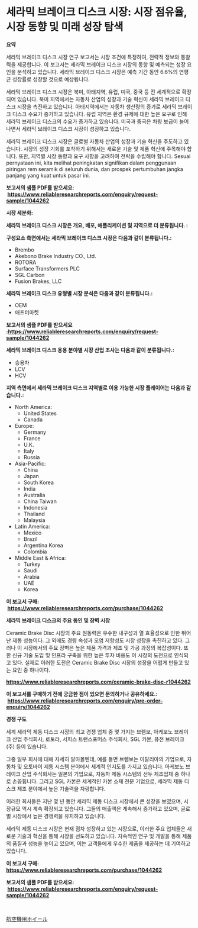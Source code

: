 <p><h1>세라믹 브레이크 디스크 시장: 시장 점유율, 시장 동향 및 미래 성장 탐색</h1></p><p><strong>요약</strong></p>
<p><p>세라믹 브레이크 디스크 시장 연구 보고서는 시장 조건에 특정하여, 전략적 정보와 통찰력을 제공합니다. 이 보고서는 세라믹 브레이크 디스크 시장의 동향 및 예측되는 성장 요인을 분석하고 있습니다. 세라믹 브레이크 디스크 시장은 예측 기간 동안 6.6%의 연평균 성장률로 성장할 것으로 예상됩니다.</p><p>세라믹 브레이크 디스크 시장은 북미, 아태지역, 유럽, 미국, 중국 등 전 세계적으로 확장되어 있습니다. 북미 지역에서는 자동차 산업의 성장과 기술 혁신이 세라믹 브레이크 디스크 시장을 촉진하고 있습니다. 아태지역에서는 자동차 생산량의 증가로 세라믹 브레이크 디스크 수요가 증가하고 있습니다. 유럽 지역은 환경 규제에 대한 높은 요구로 인해 세라믹 브레이크 디스크의 수요가 증가하고 있습니다. 미국과 중국은 차량 보급이 늘어나면서 세라믹 브레이크 디스크 시장이 성장하고 있습니다.</p><p>세라믹 브레이크 디스크 시장은 글로벌 자동차 산업의 성장과 기술 혁신을 주도하고 있습니다. 시장의 성장 기회를 포착하기 위해서는 새로운 기술 및 제품 혁신에 주목해야 합니다. 또한, 지역별 시장 동향과 요구 사항을 고려하여 전략을 수립해야 합니다. Sesuai pernyataan ini, kita melihat peningkatan signifikan dalam penggunaan piringan rem seramik di seluruh dunia, dan prospek pertumbuhan jangka panjang yang kuat untuk pasar ini.</p></p>
<p><strong>보고서의 샘플 PDF를 받으세요: &nbsp;<a href="https://www.reliableresearchreports.com/enquiry/request-sample/1044262">https://www.reliableresearchreports.com/enquiry/request-sample/1044262</a></strong></p>
<p><strong>시장 세분화:</strong></p>
<p><strong> 세라믹 브레이크 디스크 시장은 개요, 배포, 애플리케이션 및 지역으로 더 분류됩니다. :</strong></p>
<p><strong>구성요소 측면에서는 세라믹 브레이크 디스크 시장은 다음과 같이 분류됩니다.:</strong></p>
<p><ul><li>Brembo</li><li>Akebono Brake Industry CO., Ltd.</li><li>ROTORA</li><li>Surface Transformers PLC</li><li>SGL Carbon</li><li>Fusion Brakes, LLC</li></ul></p>
<p><strong> 세라믹 브레이크 디스크 유형별 시장 분석은 다음과 같이 분류됩니다.:</strong></p>
<p><ul><li>OEM</li><li>애프터마켓</li></ul></p>
<p><strong>보고서의 샘플 PDF를 받으세요 :<a href="https://www.reliableresearchreports.com/enquiry/request-sample/1044262">https://www.reliableresearchreports.com/enquiry/request-sample/1044262</a></strong></p>
<p><strong> 세라믹 브레이크 디스크 응용 분야별 시장 산업 조사는 다음과 같이 분류됩니다.:</strong></p>
<p><ul><li>승용차</li><li>LCV</li><li>HCV</li></ul></p>
<p><strong>지역 측면에서 세라믹 브레이크 디스크 지역별로 이용 가능한 시장 플레이어는 다음과 같습니다.:</strong></p>
<p><ul>
    <li>
        North America:
        <ul>
            <li>United States</li>
            <li>Canada</li>
        </ul>
    </li>
    <li>
        Europe:
        <ul>
            <li>Germany</li>
            <li>France</li>
            <li>U.K.</li>
            <li>Italy</li>
            <li>Russia</li>
        </ul>
    </li>
    <li>
        Asia-Pacific:
        <ul>
            <li>China</li>
            <li>Japan</li>
            <li>South Korea</li>
            <li>India</li>
            <li>Australia</li>
            <li>China Taiwan</li>
            <li>Indonesia</li>
            <li>Thailand</li>
            <li>Malaysia</li>
        </ul>
    </li>
    <li>
        Latin America:
        <ul>
            <li>Mexico</li>
            <li>Brazil</li>
            <li>Argentina Korea</li>
            <li>Colombia</li>
        </ul>
    </li>
    <li>
        Middle East & Africa:
        <ul>
            <li>Turkey</li>
            <li>Saudi</li>
            <li>Arabia</li>
            <li>UAE</li>
            <li>Korea</li>
        </ul>
    </li>
    </ul></p>
<p><strong>이 보고서 구매: &nbsp;<a href="https://www.reliableresearchreports.com/purchase/1044262">https://www.reliableresearchreports.com/purchase/1044262</a></strong></p>
<p><strong>세라믹 브레이크 디스크의 주요 동인 및 장벽 시장</strong></p>
<p><p>Ceramic Brake Disc 시장의 주요 원동력은 우수한 내구성과 열 효율성으로 인한 뛰어난 제동 성능이다. 그 외에도 경량 속성과 오염 저항성도 시장 성장을 촉진하고 있다. 그러나 이 시장에서의 주요 장벽은 높은 제품 가격과 제조 및 가공 과정의 복잡성이다. 또한 신규 기술 도입 및 인프라 구축을 위한 높은 투자 비용도 이 시장의 도전으로 인식되고 있다. 실제로 이러한 도전은 Ceramic Brake Disc 시장의 성장을 어렵게 만들고 있는 요인 중 하나이다.</p></p>
<p><strong><a href="https://www.reliableresearchreports.com/ceramic-brake-disc-r1044262">https://www.reliableresearchreports.com/ceramic-brake-disc-r1044262</a></strong></p>
<p><strong>이 보고서를 구매하기 전에 궁금한 점이 있으면 문의하거나 공유하세요.: &nbsp;<a href="https://www.reliableresearchreports.com/enquiry/pre-order-enquiry/1044262">https://www.reliableresearchreports.com/enquiry/pre-order-enquiry/1044262</a></strong></p>
<p><strong>경쟁 구도</strong></p>
<p><p>세계 세라믹 제동 디스크 시장의 최고 경쟁 업체 중 몇 가지는 브렘보, 아케보노 브레이크 산업 주식회사, 로토라, 서피스 트랜스포머스 주식회사, SGL 카본, 퓨전 브레이크(주) 등이 있습니다.</p><p>그중 일부 회사에 대해 자세히 알아볼텐데, 예를 들면 브렘보는 이탈리아의 기업으로, 자동차 및 오토바이 제동 시스템 분야에서 세계적 인지도를 가지고 있습니다. 아케보노 브레이크 산업 주식회사는 일본의 기업으로, 자동차 제동 시스템의 선두 제조업체 중 하나로 손꼽힙니다. 그리고 SGL 카본은 세계적인 카본 소재 전문 기업으로, 세라믹 제동 디스크 제조 분야에서 높은 기술력을 자랑합니다.</p><p>이러한 회사들은 지난 몇 년 동안 세라믹 제동 디스크 시장에서 큰 성장을 보였으며, 시장규모 역시 계속 확장되고 있습니다. 그들의 매출액은 계속해서 증가하고 있으며, 글로벌 시장에서 높은 경쟁력을 유지하고 있습니다.</p><p>세라믹 제동 디스크 시장은 현재 점차 성장하고 있는 시장으로, 이러한 주요 업체들은 새로운 기술과 혁신을 통해 시장을 선도하고 있습니다. 지속적인 연구 및 개발을 통해 제품의 품질과 성능을 높이고 있으며, 이는 고객들에게 우수한 제품을 제공하는 데 기여하고 있습니다.</p></p>
<p><strong>이 보고서 구매: &nbsp; <a href="https://www.reliableresearchreports.com/purchase/1044262">https://www.reliableresearchreports.com/purchase/1044262</a></strong></p>
<p><strong>보고서의 샘플 PDF를 받으세요: &nbsp;<a href="https://www.reliableresearchreports.com/enquiry/request-sample/1044262">https://www.reliableresearchreports.com/enquiry/request-sample/1044262</a></strong><strong></strong></p>
<p>&nbsp;</p>
<p><p><a href="https://github.com/xnljig2898992/Market-Research-Report-List-1/blob/main/790326928808.md">航空機用ホイール</a></p></p>